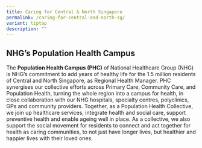 ```yaml
---
title: Caring for Central & North Singapore
permalink: /caring-for-central-and-north-sg/
variant: tiptap
description: ""
---
```

<h2>NHG’s Population Health Campus</h2>
<p>The <strong>Population Health Campus (PHC)</strong> of National Healthcare
Group (NHG) is NHG’s commitment to add years of healthy life for the 1.5
million residents of Central and North Singapore, as Regional Health Manager.
PHC synergises our collective efforts across Primary Care, Community Care,
and Population Health, turning the whole region into a campus for health,
in close collaboration with our NHG hospitals, specialty centres, polyclinics,
GPs and community providers. Together, as a Population Health Collective,
we join up healthcare services, integrate health and social care, support
preventive health and enable ageing well in place. As a collective, we
also support the social movement for residents to connect and act together
for health as caring communities, to not just have longer lives, but healthier
and happier lives with their loved ones.</p>
<p></p>